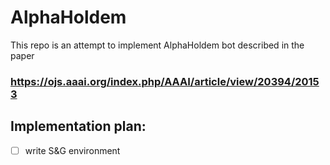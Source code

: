 # AlphaHoldem

This repo is an attempt to implement AlphaHoldem bot described in the paper

### https://ojs.aaai.org/index.php/AAAI/article/view/20394/20153

## Implementation plan:
 
- [ ] write S&G environment
